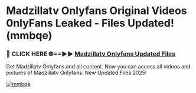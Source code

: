 # Madzillatv Onlyfans Original Videos 0nlyFans Leaked - Files Updated! (mmbqe)

<h3>🔴 CLICK HERE 🌐==►► <a href="https://tinyurl.com/ehrbuxhb" rel="nofollow">Madzillatv Onlyfans Updated Files</a></h3>

Get Madzillatv Onlyfans and all content. Now you can access all videos and pictures of Madzillatv Onlyfans. New Updated Files 2025!

[![mmbqe](https://i.imgur.com/lVYEuWS.gif)](https://tinyurl.com/ehrbuxhb)
